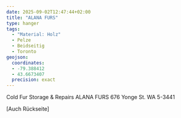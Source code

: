 ```yaml
---
date: 2025-09-02T12:47:44+02:00
title: "ALANA FURS"
type: hanger
tags:
  - "Material: Holz"
  - Pelze
  - Beidseitig
  - Toronto
geojson:
  coordinates:
  - -79.388412
  - 43.6673407
  precision: exact
---
```

Cold Fur Storage & Repairs ALANA FURS 676 Yonge St. WA 5-3441

[Auch Rückseite]
